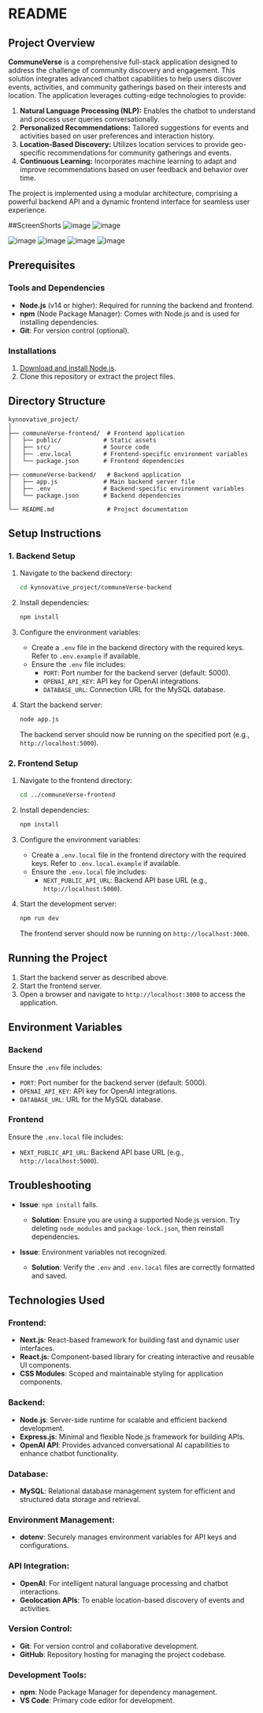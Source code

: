# README

## Project Overview
**CommuneVerse** is a comprehensive full-stack application designed to address the challenge of community discovery and engagement. This solution integrates advanced chatbot capabilities to help users discover events, activities, and community gatherings based on their interests and location. The application leverages cutting-edge technologies to provide:

1. **Natural Language Processing (NLP):** Enables the chatbot to understand and process user queries conversationally.
2. **Personalized Recommendations:** Tailored suggestions for events and activities based on user preferences and interaction history.
3. **Location-Based Discovery:** Utilizes location services to provide geo-specific recommendations for community gatherings and events.
4. **Continuous Learning:** Incorporates machine learning to adapt and improve recommendations based on user feedback and behavior over time.

The project is implemented using a modular architecture, comprising a powerful backend API and a dynamic frontend interface for seamless user experience.


##ScreenShorts
![image](https://github.com/user-attachments/assets/f2d8f573-6621-4aa4-b060-fa03423fecd0)      ![image](https://github.com/user-attachments/assets/b82c5519-6189-4584-b2cc-356c2b6fdecf)

![image](https://github.com/user-attachments/assets/a62120e6-a7b8-4acb-8680-4e55e9e6bf7a)
![image](https://github.com/user-attachments/assets/e362e439-ab49-45bc-8b5b-39b3694466a4)
![image](https://github.com/user-attachments/assets/9ce0590a-81a2-4c2a-b0d2-4e85d022fda3)
![image](https://github.com/user-attachments/assets/1e0b1a48-0263-4fa5-a9f0-5d422a6d7649)








## Prerequisites

### Tools and Dependencies
- **Node.js** (v14 or higher): Required for running the backend and frontend.
- **npm** (Node Package Manager): Comes with Node.js and is used for installing dependencies.
- **Git**: For version control (optional).

### Installations
1. [Download and install Node.js](https://nodejs.org/).
2. Clone this repository or extract the project files.

## Directory Structure
```
kynnovative_project/
│
├── communeVerse-frontend/  # Frontend application
│   ├── public/            # Static assets
│   ├── src/               # Source code
│   ├── .env.local         # Frontend-specific environment variables
│   └── package.json       # Frontend dependencies
│
├── communeVerse-backend/   # Backend application
│   ├── app.js             # Main backend server file
│   ├── .env               # Backend-specific environment variables
│   └── package.json       # Backend dependencies
│
└── README.md               # Project documentation
```

## Setup Instructions

### 1. Backend Setup
1. Navigate to the backend directory:
   ```bash
   cd kynnovative_project/communeVerse-backend
   ```
2. Install dependencies:
   ```bash
   npm install
   ```
3. Configure the environment variables:
   - Create a `.env` file in the backend directory with the required keys. Refer to `.env.example` if available.
   - Ensure the `.env` file includes:
     - `PORT`: Port number for the backend server (default: 5000).
     - `OPENAI_API_KEY`: API key for OpenAI integrations.
     - `DATABASE_URL`: Connection URL for the MySQL database.

4. Start the backend server:
   ```bash
   node app.js
   ```
   The backend server should now be running on the specified port (e.g., `http://localhost:5000`).

### 2. Frontend Setup
1. Navigate to the frontend directory:
   ```bash
   cd ../communeVerse-frontend
   ```
2. Install dependencies:
   ```bash
   npm install
   ```
3. Configure the environment variables:
   - Create a `.env.local` file in the frontend directory with the required keys. Refer to `.env.local.example` if available.
   - Ensure the `.env.local` file includes:
     - `NEXT_PUBLIC_API_URL`: Backend API base URL (e.g., `http://localhost:5000`).

4. Start the development server:
   ```bash
   npm run dev
   ```
   The frontend server should now be running on `http://localhost:3000`.

## Running the Project
1. Start the backend server as described above.
2. Start the frontend server.
3. Open a browser and navigate to `http://localhost:3000` to access the application.

## Environment Variables

### Backend
Ensure the `.env` file includes:
- `PORT`: Port number for the backend server (default: 5000).
- `OPENAI_API_KEY`: API key for OpenAI integrations.
- `DATABASE_URL`: URL for the MySQL database.

### Frontend
Ensure the `.env.local` file includes:
- `NEXT_PUBLIC_API_URL`: Backend API base URL (e.g., `http://localhost:5000`).

## Troubleshooting
- **Issue**: `npm install` fails.
  - **Solution**: Ensure you are using a supported Node.js version. Try deleting `node_modules` and `package-lock.json`, then reinstall dependencies.

- **Issue**: Environment variables not recognized.
  - **Solution**: Verify the `.env` and `.env.local` files are correctly formatted and saved.

## Technologies Used

### Frontend:
- **Next.js**: React-based framework for building fast and dynamic user interfaces.
- **React.js**: Component-based library for creating interactive and reusable UI components.
- **CSS Modules**: Scoped and maintainable styling for application components.

### Backend:
- **Node.js**: Server-side runtime for scalable and efficient backend development.
- **Express.js**: Minimal and flexible Node.js framework for building APIs.
- **OpenAI API**: Provides advanced conversational AI capabilities to enhance chatbot functionality.

### Database:
- **MySQL**: Relational database management system for efficient and structured data storage and retrieval.

### Environment Management:
- **dotenv**: Securely manages environment variables for API keys and configurations.

### API Integration:
- **OpenAI**: For intelligent natural language processing and chatbot interactions.
- **Geolocation APIs**: To enable location-based discovery of events and activities.

### Version Control:
- **Git**: For version control and collaborative development.
- **GitHub**: Repository hosting for managing the project codebase.

### Development Tools:
- **npm**: Node Package Manager for dependency management.
- **VS Code**: Primary code editor for development.



